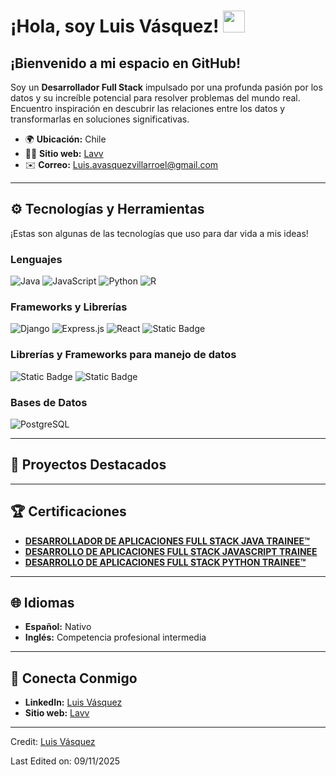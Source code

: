 # ¡Hola, soy Luis Vásquez! <img src="https://media.giphy.com/media/hvRJCLFzcasrR4ia7z/giphy.gif" width="35">

## ¡Bienvenido a mi espacio en GitHub!
Soy un **Desarrollador Full Stack** impulsado por una profunda pasión por los datos y su increíble potencial para resolver problemas del mundo real. Encuentro inspiración en descubrir las relaciones entre los datos y transformarlas en soluciones significativas.

- 🌍 **Ubicación:** Chile  
- 👨‍💻 **Sitio web:** [Lavv](https://)  
- ✉️ **Correo:** Luis.avasquezvillarroel@gmail.com  

---

## ⚙️ Tecnologías y Herramientas
¡Estas son algunas de las tecnologías que uso para dar vida a mis ideas!  

### Lenguajes
![Java](https://img.shields.io/badge/Java-ED8B00?style=for-the-badge&logo=java&logoColor=white)
![JavaScript](https://img.shields.io/badge/JavaScript-F7DF1E?style=for-the-badge&logo=javascript&logoColor=black)
![Python](https://img.shields.io/badge/Python-3776AB?style=for-the-badge&logo=python&logoColor=white)
![R](https://img.shields.io/badge/R-007ACC?style=for-the-badge&logo=R&logoColor=white)

### Frameworks y Librerías
![Django](https://img.shields.io/badge/Django-000?style=for-the-badge&labelColor=%23fff&color=%23092e20)
![Express.js](https://img.shields.io/badge/js-fff?style=for-the-badge&logo=express.js&logoColor=%23000000&logoSize=auto&label=express&labelColor=%23fff&color=%23FFFF00)
![React](https://img.shields.io/badge/react-fff?style=for-the-badge&logo=react&logoColor=%2361DAFB&logoSize=auto&labelColor=black&color=%2361DAFB)
![Static Badge](https://img.shields.io/badge/springboot-000?style=for-the-badge&logo=springboot&logoColor=%236DB33F&labelColor=%23fff)

### Librerías y Frameworks para manejo de datos
![Static Badge](https://img.shields.io/badge/Pandas-b1e1e9?style=for-the-badge&logo=pandas&logoColor=%23150458)
![Static Badge](https://img.shields.io/badge/numpy-b1e1e9?style=for-the-badge&logo=numpy&logoColor=%23013243)


### Bases de Datos 
![PostgreSQL](https://img.shields.io/badge/PostgreSQL-336791?style=for-the-badge&logo=postgresql&logoColor=white)

---

## 🚀 Proyectos Destacados

---

## 🏆 Certificaciones



- **[DESARROLLADOR DE APLICACIONES FULL STACK JAVA TRAINEE™](https://eligemejor.sence.cl/PerfilNatural/DescargarCertificado?idCurso=BOTIC-SOFOF-20-14-13-0004&idFederacion=5&rutAsistido=)**
- **[DESARROLLO DE APLICACIONES FULL STACK JAVASCRIPT TRAINEE](https://eligemejor.sence.cl/PerfilNatural/DescargarCertificado?idCurso=RLAB-21-02-05-0009-2&idFederacion=5&rutAsistido=)**  
- **[DESARROLLO DE APLICACIONES FULL STACK PYTHON TRAINEE™](https://eligemejor.sence.cl/PerfilNatural/DescargarCertificado?idCurso=RLAB-23-02-13-0025-2&idFederacion=5&rutAsistido=)**  
---

## 🌐 Idiomas
- **Español:** Nativo  
- **Inglés:** Competencia profesional intermedia  
---

## 🤝 Conecta Conmigo
- **LinkedIn:** [Luis Vásquez](https://www.linkedin.com/in/luisvasquezvillarroel/)  
- **Sitio web:** [Lavv](https://blandskron.com)  

---

Credit: [Luis Vásquez](https://github.com/Lvasquez13)

Last Edited on: 09/11/2025

